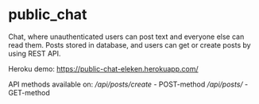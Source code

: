 # public_chat
Chat, where unauthenticated users can post text and everyone else can read them. Posts stored in database, and users can get or create posts by using REST API.

Heroku demo: https://public-chat-eleken.herokuapp.com/

API methods available on:
*/api/posts/create* - POST-method
*/api/posts/* - GET-method
